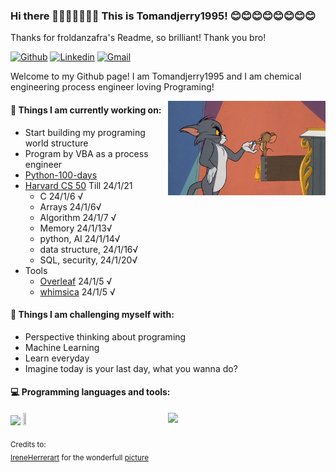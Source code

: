 ### Hi there 👋👋👋👋👋👋👋 This is Tomandjerry1995! 😊😊😊😊😊😊😊😊
Thanks for froldanzafra's Readme, so brilliant! Thank you bro!

[![Github](https://img.shields.io/badge/-Github-000?style=flat&logo=Github&logoColor=white)](https://github.com/Tomandjerry1995) 
[![Linkedin](https://img.shields.io/badge/-LinkedIn-blue?style=flat&logo=Linkedin&logoColor=white)](https://www.linkedin.com/in/froldanzafra/)
[![Gmail](https://img.shields.io/badge/-Gmail-c14438?style=flat&logo=Gmail&logoColor=white)](mailto:maoweixin1995@gmail.com)

Welcome to my Github page! I am Tomandjerry1995 and I am chemical engineering process engineer loving Programing!  

<img align="right" alt="img" src="https://github.com/Tomandjerry1995/Tomandjerry1995/blob/main/70135.jpg" width="50%" height="auto" />


#### 🌱 Things I am currently working on: 
- Start building my programing world structure  
- Program by VBA as a process engineer
- [Python-100-days](https://github.com/jackfrued/Python-100-Days)
- [Harvard CS 50](https://cs50.harvard.edu/x/2023/) Till 24/1/21
  - C 24/1/6 √
  - Arrays 24/1/6√
  - Algorithm 24/1/7 √
  - Memory 24/1/13√
  - python, AI 24/1/14√
  - data structure, 24/1/16√
  - SQL, security, 24/1/20√
- Tools
  - [Overleaf](https://www.overleaf.com/project) 24/1/5 √
  - [whimsica](https://whimsical.com/my-files-9rnjLJRKJSKRn97wGyiBq9) 24/1/5 √

#### :muscle: Things I am challenging myself with:
- Perspective thinking about programing
- Machine Learning 
- Learn everyday
- Imagine today is your last day, what you wanna do?

#### :computer: Programming languages and tools: 
<p>
<img width="50%" align="right" src="https://github-readme-stats.vercel.app/api?username=Tomandjerry1995&show_icons=true&hide_border=true" />


<code><img width="10%" src="https://www.vectorlogo.zone/logos/python/python-ar21.svg"></code>
<code><img width="10%" height="10%" src="https://www.vectorlogo.zone/logos/microsoft_vb/microsoft_vb-ar21.svg"></code>
<br />

</p>

<sub>Credits to: <br/>[IreneHerrerart](https://www.artstation.com/ireneherrera) for the wonderfull [picture](https://github.com/FernandoRoldan93/FernandoRoldan93/blob/master/cover_image.jpg)</sub>
